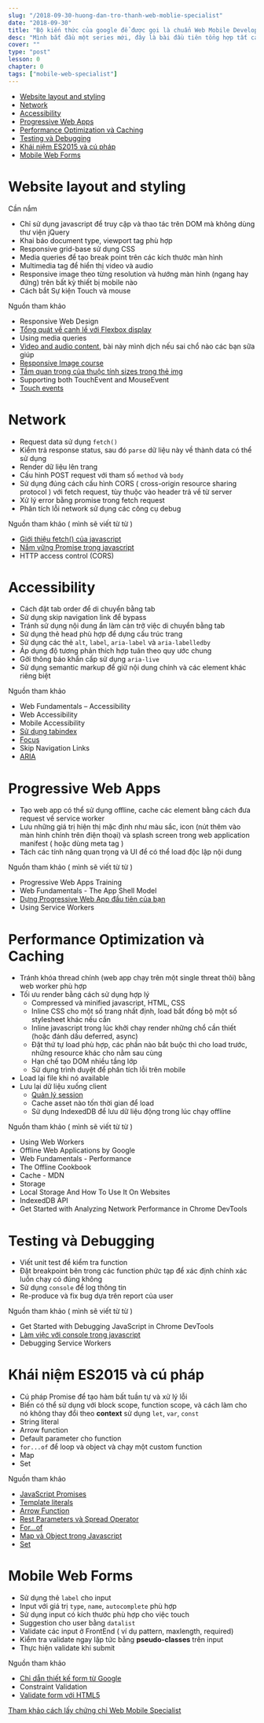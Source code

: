 ```yaml
---
slug: "/2018-09-30-huong-dan-tro-thanh-web-moblie-specialist"
date: "2018-09-30"
title: "Bộ kiến thức của google để được gọi là chuẩn Web Mobile Developer"
desc: "Mình bắt đầu một series mới, đây là bài đầu tiên tổng hợp tất cả những chủ đề sẽ điểm qua trong series này, nắm hết các kiến thức này, các bạn có thể tự tin lấy chứng chỉ Web Mobile Specialist của Google"
cover: ""
type: "post"
lesson: 0
chapter: 0
tags: ["mobile-web-specialist"]
---
```


<!-- TOC -->

- [Website layout and styling](#website-layout-and-styling)
- [Network](#network)
- [Accessibility](#accessibility)
- [Progressive Web Apps](#progressive-web-apps)
- [Performance Optimization và Caching](#performance-optimization-và-caching)
- [Testing và Debugging](#testing-và-debugging)
- [Khái niệm ES2015 và cú pháp](#khái-niệm-es2015-và-cú-pháp)
- [Mobile Web Forms](#mobile-web-forms)

<!-- /TOC -->

# Website layout and styling

Cần nắm

- Chỉ sử dụng javascript để truy cập và thao tác trên DOM mà không dùng thư viện jQuery
- Khai báo document type, viewport tag phù hợp
- Responsive grid-base sử dụng CSS
- Media queries để tạo break point trên các kích thước màn hình
- Multimedia tag để hiển thị video và audio
- Responsive image theo từng resolution và hướng màn hình (ngang hay đứng) trên bất kỳ thiết bị mobile nào
- Cách bắt Sự kiện Touch và mouse

Nguồn tham khảo

- Responsive Web Design
- [Tổng quát về canh lề với Flexbox display](/2018-07-04-huong-dan-tong-hop-canh-le-voi-flexbox-alignment)
- Using media queries
- [Video and audio content](https://developer.mozilla.org/vi/docs/Learn/HTML/Multimedia_and_embedding/Video_and_audio_content), bài này mình dịch nếu sai chổ nào các bạn sữa giúp
- [Responsive Image course](https://www.udacity.com/course/responsive-images--ud882)
- [Tầm quan trọng của thuộc tính sizes trong thẻ img](/2018-07-30-huong-dan-tam-quan-trong-cua-thuoc-tinh-sizes-trong-the-img)
- Supporting both TouchEvent and MouseEvent
- [Touch events](https://developer.mozilla.org/vi/docs/Web/API/Touch_events/Supporting_both_TouchEvent_and_MouseEvent)

# Network

- Request data sử dụng `fetch()`
- Kiểm trả response status, sau đó `parse` dữ liệu này về thành data có thể sử dụng
- Render dữ liệu lên trang
- Cấu hình POST request với tham số `method` và `body`
- Sử dụng đúng cách cấu hình CORS ( cross-origin resource sharing protocol ) với fetch request, tùy thuộc vào header trả về từ server
- Xử lý error bằng promise trong fetch request
- Phân tích lỗi network sử dụng các công cụ debug

Nguồn tham khảo ( mình sẽ viết từ từ )

- [Giới thiệu fetch() của javascript](/2018-10-01-huong-dan-gioi-thieu-fetch-javascript)
- [Nắm vững Promise trong javascript](/2017-10-12-javascript-promise)
- HTTP access control (CORS)

# Accessibility

- Cách đặt tab order để di chuyển bằng tab
- Sử dụng skip navigation link để bypass
- Tránh sử dụng nội dung ẩn làm cản trở việc di chuyển bằng tab
- Sử dụng thẻ head phù hợp để dựng cấu trúc trang
- Sử dụng các thẻ `alt`, `label`, `aria-label` và `aria-labelledby`
- Áp dụng độ tương phản thích hợp tuân theo quy ước chung
- Gởi thông báo khẩn cấp sử dụng `aria-live`
- Sử dụng semantic markup để giữ nội dung chính và các element khác riêng biệt

Nguồn tham khảo

- Web Fundamentals – Accessibility
- Web Accessibility
- Mobile Accessibility
- [Sử dụng tabindex](/2018-10-02-huong-dan-su-dung-tabindex-de-di-chuyen/)
- [Focus](/2018-10-05-gioi-thieu-focus)
- Skip Navigation Links
- [ARIA](/2018-10-08-huong-dan-aria-va-su-dung-voi-ecommerce-site)

# Progressive Web Apps

- Tạo web app có thể sử dụng offline, cache các element bằng cách đưa request về service worker
- Lưu những giá trị hiện thị mặc định như màu sắc, icon (nút thêm vào màn hình chính trên điện thoại) và splash screen trong web application manifest ( hoặc dùng meta tag )
- Tách các tính năng quan trọng và UI để có thể load độc lập nội dung

Nguồn tham khảo ( mình sẽ viết từ từ )

- Progressive Web Apps Training
- Web Fundamentals - The App Shell Model
- [Dựng Progressive Web App đầu tiên của bạn](/2018-10-16-huong-dan-progressive-web-app-cho-nguoi-moi-bat-dau)
- Using Service Workers

# Performance Optimization và Caching

- Tránh khóa thread chính (web app chạy trên một single threat thôi) bằng web worker phù hợp
- Tối ưu render bằng cách sử dụng hợp lý
  - Compressed và minified javascript, HTML, CSS
  - Inline CSS cho một số trang nhất định, load bất đồng bộ một số stylesheet khác nếu cần
  - Inline javascript trong lúc khởi chạy render  những chổ cần thiết (hoặc đánh dấu deferred, async)
  - Đặt thứ tự load phù hợp, các phần nào bắt buộc thì cho load trước, những resource khác cho nằm sau cùng
  - Hạn chế tạo DOM nhiều tầng lớp
  - Sử dụng trình duyệt để phân tích lỗi trên mobile
- Load lại file khi nó available
- Lưu lại dữ liệu xuống client
  - [Quản lý session](/2018-09-17-huong-dan-luu-token-o-dau)
  - Cache asset nào tốn thời gian để load
  - Sử dụng IndexedDB để lưu dữ liệu động trong lúc chạy offline

Nguồn tham khảo ( mình sẽ viết từ từ )

- Using Web Workers
- Offline Web Applications by Google
- Web Fundamentals - Performance
- The Offline Cookbook
- Cache - MDN
- Storage
- Local Storage And How To Use It On Websites
- IndexedDB API
- Get Started with Analyzing Network Performance in Chrome DevTools

# Testing và Debugging

- Viết unit test để kiểm tra function
- Đặt breakpoint bên trong các function phức tạp để xác định chính xác luồn chạy có đúng không
- Sử dụng `console` để log thông tin
- Re-produce và fix bug dựa trên report của user

Nguồn tham khảo ( mình sẽ viết từ từ )

- Get Started with Debugging JavaScript in Chrome DevTools
- [Làm việc với console trong javascript](/2018-06-24-huong-dan-lam-viec-voi-console-trong-javascript)
- Debugging Service Workers

# Khái niệm ES2015 và cú pháp

- Cú pháp Promise để tạo hàm bất tuần tự và xử lý lỗi
- Biến có thể sử dụng với block scope, function scope, và cách làm cho nó không thay đổi theo **context** sử dụng `let`, `var`, `const`
- String literal
- Arrow function
- Default parameter cho function
- `for...of` để loop và object và chạy một custom function
- Map
- Set

Nguồn tham khảo

- [JavaScript Promises](/2017-10-12-javascript-promise)
- [Template literals](/2016-11-19-phan-5-es6-can-ban-template-literals)
- [Arrow Function](/2016-11-16-chuong-2-es-6-can-ban-arrow-function)
- [Rest Parameters và Spread Operator](/2016-11-18-phan-4-es6-can-ban-rest-parameters-va-spread-operator)
- [For...of](https://developer.mozilla.org/vi/docs/Web/JavaScript/Reference/Statements/for...of)
- [Map và Object trong Javascript](/2018-12-07-giai-thich-su-dung-map-hay-object)
- [Set](https://developer.mozilla.org/vi/docs/Web/JavaScript/Reference/Global_Objects/Set)

# Mobile Web Forms

- Sử dụng thẻ `label` cho input
- Input với giá trị `type`, `name`, `autocomplete` phù hợp
- Sử dụng input có kích thước phù hợp cho việc touch
- Suggestion cho user bằng `datalist`
- Validate các input ở FrontEnd ( ví dụ pattern, maxlength, required)
- Kiểm tra validate ngay lặp tức bằng **pseudo-classes** trên input
- Thực hiện validate khi submit

Nguồn tham khảo

- [Chỉ dẫn thiết kế form từ Google](/2018-11-14-chi-dan-thiet-ke-form-cua-google)
- Constraint Validation
- [Validate form với HTML5](/2018-11-02-validate-form-voi-html-5)

[Tham khảo cách lấy chứng chỉ Web Mobile Specialist](
https://developers.google.com/training/certification/mobile-web-specialist/)